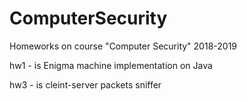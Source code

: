 # ComputerSecurity
Homeworks on course "Computer Security" 2018-2019

hw1 - is Enigma machine implementation on Java

hw3 - is cleint-server packets sniffer
